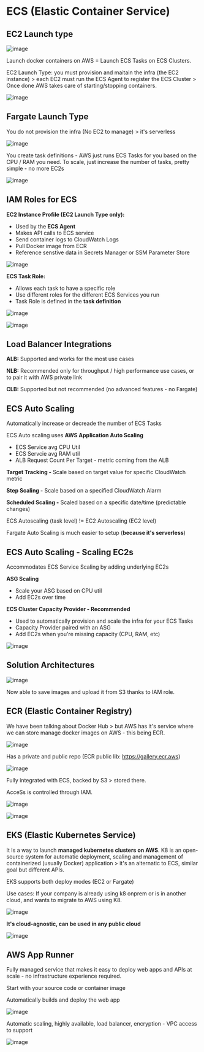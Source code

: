 # ECS (Elastic Container Service)

## EC2 Launch type

![image](https://github.com/UpheldSmile/Virtual-Network/assets/49825639/b21e12e0-e69f-43ec-9640-a12b384d3eb2)


Launch docker containers on AWS = Launch ECS Tasks on ECS Clusters.

EC2 Launch Type: you must provision and maitain the infra (the EC2 instance) > each EC2 must run the ECS Agent to register the ECS Cluster > Once done AWS takes care of starting/stopping containers.

![image](https://github.com/UpheldSmile/Virtual-Network/assets/49825639/59958496-4309-4b11-8328-4dda960ff44d)

## Fargate Launch Type

You do not provision the infra (No EC2 to manage) > it's serverless

![image](https://github.com/UpheldSmile/Virtual-Network/assets/49825639/a5f6eb31-35f9-47ca-bf80-b7d89f79f027)


You create task definitions - AWS just runs ECS Tasks for you based on the CPU / RAM you need. To scale, just increase the number of tasks, pretty simple - no more EC2s

![image](https://github.com/UpheldSmile/Virtual-Network/assets/49825639/38786ec2-2422-4119-ad4e-8aaf84655ae1)


## IAM Roles for ECS

**EC2 Instance Profile (EC2 Launch Type only):**
  - Used by the **ECS Agent**
  - Makes API calls to ECS service
  - Send container logs to CloudWatch Logs
  - Pull Docker image from ECR
  - Reference senstive data in Secrets Manager or SSM Parameter Store

![image](https://github.com/UpheldSmile/Virtual-Network/assets/49825639/217cab91-6305-499f-8d6c-98500ad5d6e1)


**ECS Task Role:**
  - Allows each task to have a specific role
  - Use different roles for the different ECS Services you run
  - Task Role is defined in the **task definition**

![image](https://github.com/UpheldSmile/Virtual-Network/assets/49825639/d88189f1-d9ed-48a1-b12d-a58c77afeebb)


![image](https://github.com/UpheldSmile/Virtual-Network/assets/49825639/b0176fae-8e9a-4d7b-ad14-a06e3f12ebcf)

## Load Balancer Integrations

**ALB:** Supported and works for the most use cases

**NLB:** Recommended only for throughput / high performance use cases, or to pair it with AWS private link

**CLB:** Supported but not recommended (no advanced features - no Fargate)

## ECS Auto Scaling

Automatically increase or decreade the number of ECS Tasks

ECS Auto scaling uses **AWS Application Auto Scaling**
  - ECS Service avg CPU Util
  - ECS Servcie avg RAM util
  - ALB Request Count Per Target - metric coming from the ALB


**Target Tracking -** Scale based on target value for specific CloudWatch metric

**Step Scaling -** Scale based on a specified CloudWatch Alarm

**Scheduled Scaling -** Scaled based on a specific date/time (predictable changes)

ECS Autoscaling (task level) != EC2 Autoscaling (EC2 level)

Fargate Auto Scaling is much easier to setup (**because it's serverless**)


## ECS Auto Scaling - Scaling EC2s

Accommodates ECS Service Scaling by adding underlying EC2s

**ASG Scaling**
  - Scale your ASG based on CPU util
  - Add EC2s over time

**ECS Cluster Capacity Provider - Recommended**
  - Used to automatically provision and scale the infra for your ECS Tasks
  - Capacity Provider paired with an ASG
  - Add EC2s when you're missing capacity (CPU, RAM, etc)

![image](https://github.com/UpheldSmile/Virtual-Network/assets/49825639/f2ca7ca1-dfbc-4b5a-a5f9-3b038b7b78ae)


## Solution Architectures 

![image](https://github.com/UpheldSmile/Virtual-Network/assets/49825639/44d2da20-e1d6-42af-a88c-fb414a15e76b)

Now able to save images and upload it from S3 thanks to IAM role.


## ECR (Elastic Container Registry)

We have been talking about Docker Hub > but AWS has it's service where we can store manage docker images on AWS - this being ECR.

![image](https://github.com/UpheldSmile/Virtual-Network/assets/49825639/efe5a510-d78b-4335-92e5-9395aed0bce3)


Has a private and public repo (ECR public lib: https://gallery.ecr.aws)

![image](https://github.com/UpheldSmile/Virtual-Network/assets/49825639/cee9e920-3077-4408-b468-8da18ae30f8b)

Fully integrated with ECS, backed by S3 > stored there.

AcceSs is controlled through IAM.

![image](https://github.com/UpheldSmile/Virtual-Network/assets/49825639/5a3ab55d-2928-4ad5-88a9-fbd09f8a2473)

![image](https://github.com/UpheldSmile/Virtual-Network/assets/49825639/20d4c5aa-338d-419a-8129-eaf769daaad8)


## EKS (Elastic Kubernetes Service)

It Is a way to launch **managed kubernetes clusters on AWS**. K8 is an open-source system for automatic deployment, scaling and management of containerized (usually Docker) application > it's an alternatic to ECS, similar goal but different APIs.

EKS supports both deploy modes (EC2 or Fargate)

Use cases: If your company is already using k8 onprem or is in another cloud, and wants to migrate to AWS using K8.

![image](https://github.com/UpheldSmile/Virtual-Network/assets/49825639/c7902662-47f3-4515-9a87-85a80c5f281d)


**It's cloud-agnostic, can be used in any public cloud**

![image](https://github.com/UpheldSmile/Virtual-Network/assets/49825639/75218ea0-5f96-4cd4-8b0b-107d3ca26c57)

## AWS App Runner

Fully managed service that makes it easy to deploy web apps and APIs at scale - no infrastructure experience required.

Start with your source code or container image

Automatically builds and deploy the web app 

![image](https://github.com/UpheldSmile/Virtual-Network/assets/49825639/1bef71bf-b762-431a-ba52-f74ba790ec10)

Automatic scaling, highly available, load balancer, encryption - VPC access to support 

![image](https://github.com/UpheldSmile/Virtual-Network/assets/49825639/ee80c075-3865-4d35-a1b1-fb93427e2af8)


